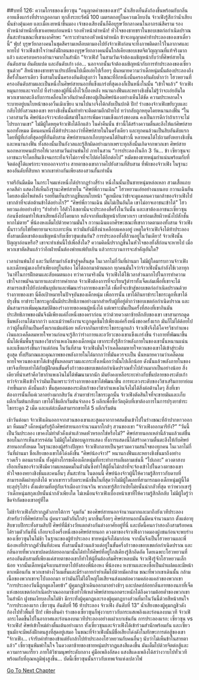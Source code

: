 ##บทที่ 126: ความโกรธของเซี่ยวซุน
“อนุญาตคำขอของเขา!”
น้ำเสียงเย็นดังก้องขึ้นพร้อมกับกลิ่นอายแข็งแกร่งที่ปรากฏออกมา ทุกสิ่งระยะรัศมี 100 เมตรตกอยู่ในความเงียบงัน
จ้าวเฟิงรู้สึกว่าน้ำเสียงนั้นช่างคุ้นเคย และเมื่อเงยหน้าขึ้นมอง เจ้าของเสียงนั้นก็คือบุรุษวัยกลางคนในอาภรณ์สีคราม รองหัวหน้าตำหนักที่เขาเคยพบก่อนหน้า
รองหัวหน้าตำหนัก!
หัวใจของชายชราในขอบเขตก่อกำเนิดปราณสั่นสะท้านขณะที่เขาผงกศีรษะ
“คารวะท่านรองหัวหน้าตำหนัก ข้าจะอนุญาตคำท้าประลองของเขาเดี๋ยวนี้”
ฟุ่บ!
บุรุษวัยกลางคนในชุดสีครามเหลือบตามองไปยังจ้าวเฟิงก่อนจะทิ้งภาพติดตาไว้ในอากาศและหายไป
จ้าวเฟิงเข้าใจว่าพลังฝึกตนของบุรุษวัยกลางคนนั้นใกล้เคียงขอบเขตจิตวิญญาณที่แท้จริงมากแล้ว และครอบครองอำนาจมากในสำนัก
“จ้าวเฟิง! ในสามวันเจ้าต้องเผชิญหน้ากับว่าที่ศิษย์สายในอันดับสาม อันดับแปด และอันดับเก้า เอ่อ... นอกจากนั้นเจ้าต้องเผชิญหน้ากับการท้าประลองของเซี่ยวซุนด้วย”
สีหน้าของชายชราแปรเปลี่ยนไปเมื่อเอ่ยไปเรื่อยๆ
นั่นหมายความว่าเด็กหนุ่มนั้นต้องประลองถึงสี่ครั้งในคราเดียว ซึ่งสามในนั้นครองอันดับสูงกว่า ในขณะที่อีกหนึ่งนั้นครองอันดับต่ำกว่า โฮวหยวนที่ครองอันดับสามและเป็นหนึ่งในศิษย์สายนอกที่แข็งแกร่งที่สุดเองก็เป็นหนึ่งในนั้น
“เข้าใจแล้ว”
จ้าวเฟิงหมุนกายและจากไป ทิ้งร่างของผู้ที่นิ่งอึ้งไว้เบื้องหลัง
หนานกงฟั่นและหยางชิงชั่นไม่รู้ว่าจะเอ่ยอันใด พวกเขาตกตะลึงกับการเคลื่อนไหวอันบ้าคลั่งของผู้เป็นศิษย์น้องอย่างเห็นได้ชัด
ความประหลาดใจระบายอยู่บนใบหน้าของอวิ๋นเมิงเซียง นานไปนางจึงได้กลับเป็นปกติ
ปึก!
ร่างของจ้าวเฟิงขยับวูบและกลับไปยังสวนของเขา
หยางชิงชั่นนั้นทำท่าจะติดตามอีกฝ่ายไป ทว่ากลับถูกหยุดโดยหนานกงฟั่น
“ในเวลาสามวัน ศิษย์น้องจ้าวจะต้องมีสมาธิในการเพิ่มความแข็งแกร่งของตน คงเป็นการดีกว่าถ้าเราจะไม่ไปรบกวนเขา”
ไม่มีผู้ใดหยุดจ้าวเฟิงได้อีกแล้ว
ในค่ำคืนนั้น ข่าวนี้ได้สร้างความตื่นตะลึงให้แก่ศิษย์สายนอกทั้งหมด
มีคนคนหนึ่งได้ท้าประลองว่าที่ศิษย์สายในในครั้งเดียว และทุกคนล้วนเป็นสิบอันดับแรก โดยที่ผู้ที่เก่งที่สุดอยู่ที่อันดับสาม
ศิษย์สายนอกเกือบทุกคนได้ยินข่าวนี้ หลายคนได้ไปถามยังหยางชิงชั่นและหนานกงฟั่น
ทั้งสองนั้นเป็นกังวลและรู้สึกผิดอย่างมากเพราะทุกสิ่งนั้นเกิดจากพวกเขา
ศิษย์สายนอกหลายคนเฝ้ารอให้เวลาสามวันผ่านพ้นไป
ภายในสวน
“การประลองในอีก 3 วัน... ข้า เซียวซุนจะเอาชนะเจ้าโดยสิ้นเชิงจนกระทั่งเจ้าไม่อาจที่จะไปต่อได้อีกต่อไป”
หมัดของชายหนุ่มกำแน่นพร้อมกับที่จิตต่อสู้ได้แพร่กระจายออกจากร่าง
สายตาของเขากวาดไปยังสวนที่สิบสาม ที่พักของจ้าวเฟิง
ในฐานะของอันดับที่สิบหก พวกเขาห่างกันเพียงสองสวนกั้นเท่านั้น

ราตรีอันมืดมิด ในกระโจมแห่งหนึ่งได้ปรากฏร่างสี่ร่าง
หนึ่งในนั้นเป็นชายหนุ่มหล่อเหลา สวมเสื้อแถบคาดสีดำ แสดงให้เห็นถึงฐานะศิษย์สายใน
“ศิษย์พี่กวานเฉิน” โฮวหยวนเอ่ยอย่างนบนอบ
กวานเฉินยืนโดยสองมือไพล่หลัง รอยยิ้มเย็นปรากฏขึ้นบนใบหน้า
“ดูเหมือนว่าข้าจะดูแคลนความกล้าของจ้าวเฟิงไป เขากล้าที่จะต่อต้านข้าได้อย่างไร?”
“ศิษย์พี่กวานเฉิน มันไม่เป็นอันใด เขาไม่อาจเอาชนะข้าได้” โฮวหยวนเอ่ยอย่างช้าๆ
“ฮ่าฮ่าฮ่า ไอ้ตัวโง่เขลานั่นจะประลองสี่ครั้งในวันนั้น และเขาต้องเอาชนะเซี่ยวซุนก่อนซึ่งย่อมทำให้เขาเสียพลังไปโดยมาก หลังจากที่เผชิญหน้ากับพวกเรา เขาย่อมเสียผิวหนังไปสักชั้นหากไม่ตาย”
พี่น้องหงเต็มไปด้วยความมั่นใจ
กวานเฉินผงกศีรษะขณะที่เขากวาดตามองทั้งสาม
จ้าวเฟิงนั้นราวกับไข่ที่พยายามจะกะเทาะหิน ทว่ามันยังมีสิ่งน่าเคลือบแคลงอยู่
เหตุใดจ้าวเฟิงจึงได้ท้าประลองทั้งสามเมื่อเขาต้องเผชิญหน้ากับเซี่ยวซุนเช่นกัน?
การประลองทั้งสี่ล้วนอยู่ในวันเดียว!
จ้าวเฟิงนั้นปัญญาอ่อนหรือ? เขาจะทำเช่นนี้ไปเพื่อสิ่งใด?
ความคิดนี้ปรากฏขึ้นในหัวใจของทั้งสี่ก่อนจะหายไป เมื่อพวกเขาตัดสินแล้วว่าอีกฝ่ายนั้นต้องพ่ายแพ้ยับเยิน แล้วกระบวนการจะสำคัญอันใด?

เวลาผ่านพ้นไป และวันที่สามกำลังเข้าสู่จุดสิ้นสุด ในเวลาไม่กี่วันที่ผ่านมา ไม่มีผู้ใดมารบกวนจ้าวเฟิงและเด็กหนุ่มเองก็ทำเพียงอยู่ในห้อง ไม่ได้ออกมาด้านนอก
ทุกคนมั่นใจว่าจ้าวเฟิงนั้นกำลังใช้เวลาทุกวินาทีในการฝึกตนและลับคมตนเอง ทว่าความจริงนั้น จ้าวเฟิงได้ใช้เวลาส่วนมากไปในการทำความเข้าใจภาพมัจฉามายาและตำราทค่ายกล
จ้าวเฟิงต้องการที่จะเรียนรู้ตำราทั้งเจ็ดเล่มเพื่อที่เขาจะได้สามารถเข้าไปยังบ่อพันบุปผาและพัฒนาร่างกายของเขาได้
เพื่อที่จะเข้าสู่ขอบเขตก่อกำเนิดปราณด้วยร่างกายของเขา นี่คือเป้าหมายในปัจจุบันของเด็กหนุ่ม
เพื่อการนั้น เขาได้กินยาชำระไขกระดูกที่เขาได้ปรุงขึ้น ยาชำระไขกระดูกนั้นมีประสิทธิภาพอย่างมากสำหรับผู้ที่อยู่ต่ำกว่าขอบเขตก่อกำเนิดปราณ และมันสามารถเพิ่มคุณสมบัติของร่างกายของคนผู้หนึ่งได้ แต่เพราะมันเป็นครั้งที่สองที่เขากินมัน ประสิทธิภาพของมันจึงมีเพียงแค่กึ่งหนึ่งของคราก่อน
ทว่าด้วยดวงตาซ้ายลึกลับของเขา เขาสามารถดูดซึมพลังงานได้มากกว่า และแม้ว่าพลังงานจะถูกดูดซึมไปเพียงแค่ครึ่งหนึ่งของครั้งแรก มันก็ไม่ได้ด้อยไปกว่าผู้อื่นที่กินเป็นครั้งแรกแม้แต่น้อย
หลังจากกินยาชำระไขกระดูกแล้ว จ้าวเฟิงจึงได้โคจรวิชากำแพงเงินและเคล็ดลมหายใจหวนก่อนจะรู้สึกว่าร่างกายและอวัยวะของเขาแข็งแกร่งขึ้น
ร่างกายที่พัฒนาขึ้นนั้นได้เพิ่มพื้นฐานของวิชากำแพงเงินของเด็กหนุ่ม เขากระทั่งรู้สึกว่าพลังภายในของเขานั้นหนานแน่นและแข็งแกร่งขึ้นกว่าแต่ก่อน
ในวันที่สาม จ้าวเฟิงมั่นใจว่าเคล็ดลมหายใจหวนของเขาได้เข้าสู่ระดับสูงสุด ทั้งปริมาณและคุณภาพของพลังภายในได้มากกว่าที่มันควรจะเป็น
นั่นหมายความว่าเคล็ดลมหายใจหวนของเขาได้เข้าสู่ขั้นหลอมรวมและกระทั่งเหนือกว่านั้นไปเล็กน้อย ดังนั้นแล้วพลังภายในของเขาจึงเทียบเท่าได้กับผู้ฝึกตนขั้นครึ่งก้าวของขอบเขตก่อกำเนิดปราณทั่วไปส่วนมากเป็นอย่างน้อย
สิ่งเดียวที่น่าเศร้าคือวิชากำแพงเงินไม่ได้พัฒนามากนัก มันยังคงเหลือระยะห่างกับขั้นปลายของระดับเก้า ทว่าจ้าวเฟิงเข้าใจว่ามันเป็นเพราะว่าร่างกายของเขาได้พัฒนาขึ้น การทะลวงระดับของวิชาเสริมกายาย่อมง่ายขึ้นมาก
ดังนั้นแล้ว ขั้นสุดยอดของระดับเก้าของวิชากำแพงเงินจึงไม่ได้สิ่งต่อต้านใดๆ สิ่งที่เขาต้องการนั้นก็แค่เวลาอย่างมากสิบวัน
ส่วนยาชำระไขกระดูกนั้น จ้าวเฟิงตัดสินใจที่จะขายมันและเก็บผลึกเริ่มต้นกลับมา เขาได้ใช้ผลึกเริ่มต้นจำลอง 5 ผลึกเพื่อซื้อวัตถุดิบที่เขาต้องการในการปรุงยาชำระไขกระดูก 2 เม็ด และแต่ล่ะเม็ดสามารถขายได้ 5 ผลึกเริ่มต้น

เช้าวันต่อมา
จ้าวเฟิงเดินออกจากสวนของเขาและสูดเอาอากาศสดชื่นเข้าไปในร่างขณะที่อ้าปากหาวออกมา
หืมมม?
เด็กหนุ่มรับรู้ถึงศิษย์สายนอกจำนวนมากใกล้ๆ สวนของเขา
“จ้าวเฟิงออกมารึยัง?”
“วันนี้เป็นวันประลอง เขาคงไม่ทำตัวดั่งเต่าแล้วหดหัวหรอกใช่หรือไม่?”
ศิษย์สายนอกเหล่านี้ล้วนแล้วแต่ชื่นชอบในการเห็นสวรรค์ล่ม
ไม่มีผู้ใดไม่ชอบดูการแสดง ทั้งการแสดงนี้ได้สร้างความตื่นตะลึงให้กับศิษย์สายนอกทั้งหมด
ในฐานะของผู้สร้างปัญหา จ้าวเฟิงกลายเป็นจุดรวมความสนใจของทุกคน ในเวลาไม่กี่วันที่ผ่านมา ชื่อเสียงของเขาได้โด่งดังขึ้น
“ศิษย์น้องจ้าว!”
หนานกงฟั่นและหยางชิงชั่นมาถึงอย่างรวดเร็ว
ตอนแรกนั้น ทั้งคู่ต่างโกรธเคืองเด็กหนุ่มที่กระทำการผลีผลามเช่นนี้
“ไปเถอะ”
ดวงตาสงบเยือกเย็นของจ้าวเฟิงมีความแหลมคมในตัวมันซึ่งทำให้ผู้อื่นไม่กล้าที่จะจ้องเข้าไปในดวงตาของเขา
หัวใจของหยางชิงชั่นและคนอื่นๆ สั่นสะท้าน ในตอนนี้ ศิษย์น้องจ้าวผู้นี้ให้ความรู้สึกราวกับดาบที่สามารถตัดผ่าทุกสิ่งได้
พวกเขาราวกับตระหนักขึ้นในที่สุดว่าไม่มีผู้ใดเลยที่สามารถมองเด็กหนุ่มผู้นี้ได้ทะลุปรุโปร่ง ตั้งแต่ยามที่อยู่กับเจ้าเมืองกว่านจวิน พวกเขารู้สึกว่าเป่ยโม่ยนั้นน่ากลัวที่สุด ทว่าพวกเขารู้ว่าเด็กหนุ่มสกุลเป่ยนั้นน่ากลัวเพียงใด ไม่เหมือนจ้าวเฟิงเบื้องหน้าเขาที่ให้ความรู้สึกลึกลับ ไม่มีผู้ใดรู้ว่าขีดจำกัดของเขาอยู่ที่ใด

ไม่ช้าจ้าวเฟิงก็ปรากฏตัวภายใต้การ ‘คุมกัน’ ของศิษย์สายนอกจำนวนมากและมาถึงยังเวทีประลองสำหรับว่าที่ศิษย์สายใน
ผู้คนรวมตัวกันใกล้ๆ มากขึ้นเรื่อยๆ
ศิษย์สายนอกนั้นมีคนจำนวนมาก ตั้งแต่อายุสิบขวบปีกระทั่งสามสิบปี ศิษย์ที่มีช่วงวัยแตกต่างกันต่างอาศัยอยู่ที่นี่ และบัดนี้คนกว่าสองถึงสามร้อยคนได้รวมตัวกันที่นี่ เกือบจะถึงครึ่งหนึ่งของศิษย์สายนอก
ดวงตาของจ้าวเฟิงกวาดมองฝูงชนก่อนจะพบร่างของเซี่ยวซุนในไม่ช้า
ในฐานะของผู้ท้าประลอง ชายหนุ่มจึงได้มาก่อน
จากนั้นจึงเป็นโฮวหยวนและพี่น้องหงที่ปรากฏตัวขึ้นทีล่ะคน
ทั้งสามนั้นล้วนแล้วแต่อยู่ในขั้นครึ่งก้าวของขอบเขตก่อกำเนิดปราณ และกลิ่นอายที่พวกเขาปลดปล่อยออกมานั้นได้ทำให้ศิษย์ที่อยู่ใกล้เคียงรู้สึกอึดอัด โดยเฉพาะโฮวหยวนที่ครองอันดับสามที่เพียงแค่สายตาของเขาก็ทำให้ผู้อื่นต้องก้มศีรษะหลบมัน
จ้าวเฟิงรู้จักโฮวหยวนเล็กน้อย จากนั้นเด็กหนุ่มจึงเบนสายตาไปยังสองพี่น้องหง พี่น้องหง หงซานและหงซื่อเป็นฝาแฝดและมีหน้าตาเหมือนกัน พวกเขาต่างไว้ผมสั้นและมีร่างกายกำยำเต็มไปด้วยมัดกล้าม ขณะที่พวกเขาเดินนั้น กล้ามเนื้อของพวกเขาจะโป่งออกมา ทว่ามันก็ไม่ได้ใหญ่โตเสียจนส่งผลต่อความคล่องแคล่วของพวกเขา
“การประลองวันนี้ถูกดูแลโดยข้า”
ผู้คุมกฎชิวเดินออกมาอย่างช้าๆ และปลดปล่อยกลิ่นอายของนภาที่เจ็ดแห่งขอบเขตก่อกำเนิดปราณออกมาซึ่งทำให้เหล่าศิษย์สายนอกตระหนักได้ถึงความต้อยต่ำของพวกเขาในสำนัก
ฝูงชนเงียบลงในไม่ช้า
มีกระทั่งผู้คุมกฎและรองผู้คุมกฎบางส่วนที่มาในวันนี้ด้วยสีหน้าสนใจ
“การประลองแรก เซี่ยวซุน อันดับที่ 16 ท้าประลอง จ้าวเฟิง อันดับที่ 13”
น้ำเสียงของผู้คุมกฎชิวดังก้องไปทั่วพื้นที่
ปึก!
เพียงสิ้นคำ ร่างของเซี่ยวซุนก็พุ่งวาบราวกับกระแสเพลิงและร่อนลงบนเวที
จ้าวเฟิงกระโดดขึ้นไปในอากาศและร่อนลงบนเวทีประลองอย่างแผ่วเบาเช่นกัน
การประลองแรก: เซี่ยวซุน vs จ้าวเฟิง!
ศิษย์เข้าใหม่ต่างตื่นเต้นอย่างมาก
ทั้งเซี่ยวซุนและจ้าวเฟิงได้เข้าร่วมสำนักพร้อมกัน และเซี่ยวซุนมักจะมีพลังฝึกตนสูงที่สุดอยู่เสมอ ในขณะที่จ้าวเฟิงนั้นมีชื่อเสียงโด่งดังในทักษะการต่อสู้ของเขา
“จ้าวเฟิง... เจ้ารับคำท้าของข้าแต่ยังกล้าไปท้าประลองโฮวหยวนกับคนอื่นๆ นับว่าไม่เห็นข้าในสายตาแล้ว” เซี่ยวซุนพึมพำในใจ
ในดวงตาซ้ายของชายหนุ่มปรากฏแสงสีแดงขึ้น มันเต็มไปด้วยจิตต่อสู้และความกราดเกรี้ยว ภายใต้วิชามนุษย์ระดับกลาง คู่มือเพลิงอัสดง แสงสีแดงเพลิงได้สว่างวาบไปทั่วเวทีพร้อมกับที่อุณหภูมิพุ่งสูงขึ้น... บัดนี้เซี่ยวซุนนั้นราวกับเทพเจ้าแห่งเปลวไฟ



[Go To Next Chapter]( ./127.md)